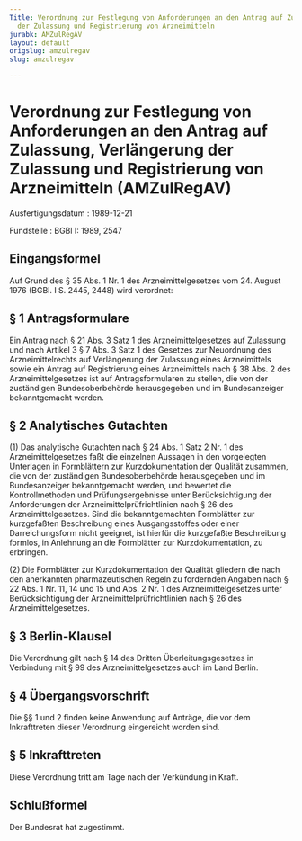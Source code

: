 ```yaml
---
Title: Verordnung zur Festlegung von Anforderungen an den Antrag auf Zulassung, Verlängerung
  der Zulassung und Registrierung von Arzneimitteln
jurabk: AMZulRegAV
layout: default
origslug: amzulregav
slug: amzulregav

---
```


# Verordnung zur Festlegung von Anforderungen an den Antrag auf Zulassung, Verlängerung der Zulassung und Registrierung von Arzneimitteln (AMZulRegAV)

Ausfertigungsdatum
:   1989-12-21

Fundstelle
:   BGBl I: 1989, 2547



## Eingangsformel

Auf Grund des § 35 Abs. 1 Nr. 1 des Arzneimittelgesetzes vom 24.
August 1976 (BGBl. I S. 2445, 2448) wird verordnet:


## § 1 Antragsformulare

Ein Antrag nach § 21 Abs. 3 Satz 1 des Arzneimittelgesetzes auf
Zulassung und nach Artikel 3 § 7 Abs. 3 Satz 1 des Gesetzes zur
Neuordnung des Arzneimittelrechts auf Verlängerung der Zulassung eines
Arzneimittels sowie ein Antrag auf Registrierung eines Arzneimittels
nach § 38 Abs. 2 des Arzneimittelgesetzes ist auf Antragsformularen zu
stellen, die von der zuständigen Bundesoberbehörde herausgegeben und
im Bundesanzeiger bekanntgemacht werden.


## § 2 Analytisches Gutachten

(1) Das analytische Gutachten nach § 24 Abs. 1 Satz 2 Nr. 1 des
Arzneimittelgesetzes faßt die einzelnen Aussagen in den vorgelegten
Unterlagen in Formblättern zur Kurzdokumentation der Qualität
zusammen, die von der zuständigen Bundesoberbehörde herausgegeben und
im Bundesanzeiger bekanntgemacht werden, und bewertet die
Kontrollmethoden und Prüfungsergebnisse unter Berücksichtigung der
Anforderungen der Arzneimittelprüfrichtlinien nach § 26 des
Arzneimittelgesetzes. Sind die bekanntgemachten Formblätter zur
kurzgefaßten Beschreibung eines Ausgangsstoffes oder einer
Darreichungsform nicht geeignet, ist hierfür die kurzgefaßte
Beschreibung formlos, in Anlehnung an die Formblätter zur
Kurzdokumentation, zu erbringen.

(2) Die Formblätter zur Kurzdokumentation der Qualität gliedern die
nach den anerkannten pharmazeutischen Regeln zu fordernden Angaben
nach § 22 Abs. 1 Nr. 11, 14 und 15 und Abs. 2 Nr. 1 des
Arzneimittelgesetzes unter Berücksichtigung der
Arzneimittelprüfrichtlinien nach § 26 des Arzneimittelgesetzes.


## § 3 Berlin-Klausel

Die Verordnung gilt nach § 14 des Dritten Überleitungsgesetzes in
Verbindung mit § 99 des Arzneimittelgesetzes auch im Land Berlin.


## § 4 Übergangsvorschrift

Die §§ 1 und 2 finden keine Anwendung auf Anträge, die vor dem
Inkrafttreten dieser Verordnung eingereicht worden sind.


## § 5 Inkrafttreten

Diese Verordnung tritt am Tage nach der Verkündung in Kraft.


## Schlußformel

Der Bundesrat hat zugestimmt.

